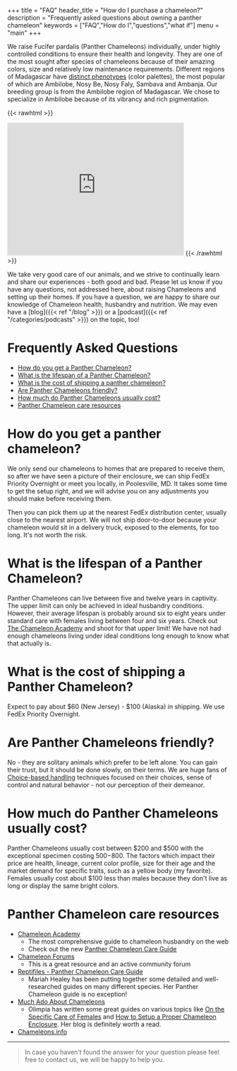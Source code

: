 +++
title = "FAQ"
header_title = "How do I purchase a chameleon?"
description = "Frequently asked questions about owning a panther chameleon"
keywords = ["FAQ","How do I","questions","what if"]
menu = "main"
+++

We raise Fucifer pardalis (Panther Chameleons) individually, under highly controlled conditions to ensure their health and longevity. They are one of the most sought after species of chameleons because of their amazing colors, size and relatively low maintenance requirements. Different regions of Madagascar have [distinct phenotypes](https://www.madcham.de/en/category/chamaeleons-habitatsdaten/lokalformen-von-furcifer-pardalis/) (color palettes), the most popular of which are Ambilobe, Nosy Be, Nosy Faly, Sambava and Ambanja. Our breeding group is from the Ambilobe region of Madagascar. We chose to specialize in Ambilobe because of its vibrancy and rich pigmentation. 

{{< rawhtml >}}
<iframe src="https://www.google.com/maps/embed?pb=!1m18!1m12!1m3!1d311974.95676865586!2d49.026378432219275!3d-13.191175344746163!2m3!1f0!2f0!3f0!3m2!1i1024!2i768!4f13.1!3m3!1m2!1s0x2214f52f0a812659%3A0x1b97fc64fe096001!2sAmbilobe%2C%20Madagascar!5e1!3m2!1sen!2sus!4v1707187400333!5m2!1sen!2sus" width="400" height="300" style="border:0;" allowfullscreen="" loading="lazy" referrerpolicy="no-referrer-when-downgrade"></iframe>
{{< /rawhtml >}}

We take very good care of our animals, and we strive to continually learn and share our experiences - both good and bad. Please let us know if you have any questions, not addressed here, about raising Chameleons and setting up their homes.  If you have a question, we are happy to share our knowledge of Chameleon health, husbandry and nutrition. We may even have a [blog]({{< ref "/blog" >}}) or a [podcast]({{< ref "/categories/podcasts" >}}) on the topic, too!

# Frequently Asked Questions
- [How do you get a Panther Chameleon?](#how-do-you-get-a-panther-chameleon)
- [What is the lifespan of a Panther Chameleon?](#what-is-the-lifespan-of-a-panther-chameleon)
- [What is the cost of shipping a panther chameleon?](#what-is-the-cost-of-shipping-a-panther-chameleon)
- [Are Panther Chameleons friendly?](#are-panther-chameleons-friendly)
- [How much do Panther Chameleons usually cost?](#how-much-do-panther-chameleons-usually-cost)
- [Panther Chameleon care resources](#panther-chameleon-care-resources)

# How do you get a panther chameleon?

We only send our chameleons to homes that are prepared to receive them, so after we have seen a picture of their enclosure, we can ship FedEx Priority Overnight or meet you locally, in Poolesville, MD. It takes some time to get the setup right, and we will advise you on any adjustments you should make before receiving them.

Then you can pick them up at the nearest FedEx distribution center, usually close to the nearest airport. We will not ship door-to-door because your chameleon would sit in a delivery truck, exposed to the elements, for too long. It's not worth the risk.

# What is the lifespan of a Panther Chameleon?

Panther Chameleons can live between five and twelve years in captivity. The upper limit can only be achieved in ideal husbandry conditions. However, their average lifespan is probably around six to eight years under standard care with females living between four and six years. Check out [The Chameleon Academy](https://chameleonacademy.com/podcasts/) and shoot for that upper limit! We have not had enough chameleons living under ideal conditions long enough to know what that actually is.

# What is the cost of shipping a Panther Chameleon?

Expect to pay about $60 (New Jersey) - $100 (Alaska) in shipping. We use FedEx Priority Overnight.

# Are Panther Chameleons friendly?

No - they are solitary animals which prefer to be left alone. You can gain their trust, but it should be done slowly, on their terms. We are huge fans of [Choice-based handling](https://journal.iaabcfoundation.org/choice-control-and-training-for-ectotherms/) techniques focused on their choices, sense of control and natural behavior - not our perception of their demeanor. 

# How much do Panther Chameleons usually cost?

Panther Chameleons usually cost between $200 and $500 with the exceptional specimen costing $500-$800. The factors which impact their price are health, lineage, current color profile, size for their age and the market demand for specific traits, such as a yellow body (my favorite). Females usually cost about $100 less than males because they don't live as long or display the same bright colors.

# Panther Chameleon care resources

- [Chameleon Academy](https://chameleonacademy.com/)
  - The most comprehensive guide to chameleon husbandry on the web
  - Check out the new [Panther Chameleon Care Guide](https://chameleonacademy.com/panther-chameleon-care/)
- [Chameleon Forums](https://www.chameleonforums.com/)
  - This is a great resource and an active community forum
- [Reptifiles - Panther Chameleon Care Guide](https://reptifiles.com/panther-chameleon-care-sheet/)
  - Mariah Healey has been putting together some detailed and well-researched guides on many different species. Her Panther Chameleon guide is no exception!
- [Much Ado About Chameleons](http://www.muchadoaboutchameleons.com/)
  - Olimpia has written some great guides on various topics like [On the Specific Care of Females](http://www.muchadoaboutchameleons.com/2012/05/on-specific-care-of-females.html) and [How to Setup a Proper Chameleon Enclosure](http://www.muchadoaboutchameleons.com/2012/04/how-to-set-up-proper-chameleon.html). Her blog is definitely worth a read.
- [Chameleons.info](https://www.chameleons.info/en/furcifer-pardalis/)
---

> In case you haven't found the answer for your question please feel free to contact us, we will be happy to help you.
